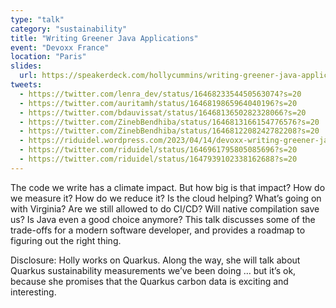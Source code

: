 ```yaml
---
type: "talk"
category: "sustainability"
title: "Writing Greener Java Applications"
event: "Devoxx France"
location: "Paris"
slides:
  url: https://speakerdeck.com/hollycummins/writing-greener-java-applications-af4494ef-bb72-4375-999e-519c750b5f1c
tweets:
  - https://twitter.com/lenra_dev/status/1646823354450563074?s=20
  - https://twitter.com/auritamh/status/1646819865964040196?s=20
  - https://twitter.com/bdauvissat/status/1646813650282328066?s=20
  - https://twitter.com/ZinebBendhiba/status/1646813166154776576?s=20
  - https://twitter.com/ZinebBendhiba/status/1646812208242782208?s=20
  - https://riduidel.wordpress.com/2023/04/14/devoxx-writing-greener-java-applications/
  - https://twitter.com/riduidel/status/1646961795805085696?s=20
  - https://twitter.com/riduidel/status/1647939102338162688?s=20
---
```



The code we write has a climate impact. But how big is that impact? How do we measure it? How do we reduce it? Is the cloud helping? What’s going on with Virginia? Are we still allowed to do CI/CD? Will native compilation save us? Is Java even a good choice anymore? This talk discusses some of the trade-offs for a modern software developer, and provides a roadmap to figuring out the right thing.

Disclosure: Holly works on Quarkus. Along the way, she will talk about Quarkus sustainability measurements we’ve been doing … but it’s ok, because she promises that the Quarkus carbon data is exciting and interesting.
